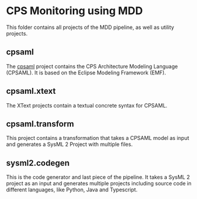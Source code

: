 # CPS Monitoring using MDD
This folder contains all projects of the MDD pipeline, as well as utility projects.

## cpsaml
The [cpsaml](/cpsaml) project contains the CPS Architecture Modeling Language (CPSAML). It is based on the Eclipse Modeling Framework (EMF).

## cpsaml.xtext
The XText projects contain a textual concrete syntax for CPSAML.

## cpsaml.transform
This project contains a transformation that takes a CPSAML model as input and generates a SysML 2 Project with multiple files.

## sysml2.codegen
This is the code generator and last piece of the pipeline. It takes a SysML 2 project as an input and generates multiple projects including source code in different languages, like Python, Java and Typescript.
